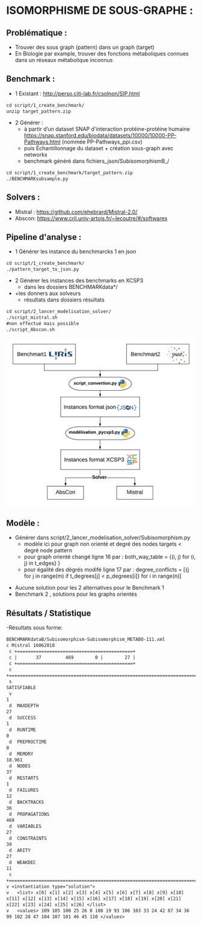 # ISOMORPHISME DE SOUS-GRAPHE :
## Problématique :
- Trouver des sous graph (pattern) dans un graph (target)
- En Biologie par example, trouver des fonctions métaboliques connues dans un réseaux métabolique inconnus

## Benchmark :
- 1 Existant : http://perso.citi-lab.fr/csolnon/SIP.html
```
cd script/1_create_benchmark/
unzip target_pattern.zip
```
- 2 Générer : 
	- à partir d’un dataset SNAP d'interaction protéine-protéine humaine https://snap.stanford.edu/biodata/datasets/10000/10000-PP-Pathways.html (nommée PP-Pathways_ppi.csv)
	- puis Échantillonnage du dataset + création sous-graph avec networkx
	- benchmark généré dans fichiers_json/SubisomorphismB_/
```
cd script/1_create_benchmark/target_pattern.zip
./BENCHMARKsubsample.py
``` 
## Solvers :
- Mistral : https://github.com/ehebrard/Mistral-2.0/
- Abscon: https://www.cril.univ-artois.fr/~lecoutre/#/softwares

## Pipeline d'analyse :
- 1 Générer les instance du benchmarcks 1 en json 
```
cd script/1_create_benchmark/
./pattern_target_to_json.py
``` 
- 2 Générer les instances des benchmarks en XCSP3 
	- dans les dossiers BENCHMARKdata*/
- +les donners aux solveurs
	- résultats dans dossiers résultats
```
cd script/2_lancer_modelisation_solver/
./script_mistral.sh
#non effectué mais possible
./script_Abscon.sh
``` 
![pipeline_analyse](https://github.com/johaGL/constraintProgramming_learn/blob/master/pipeline_analyse.png)

## Modèle :
- Générer dans script/2_lancer_modelisation_solver/Subisomorphism.py
	- modèle ici pour graph non orienté et degré des nodes targets < degré node pattern
	- pour graph orienté changé ligne 16 par : both_way_table = {(i, j) for (i, j) in t_edges} }
	- pour égalité des dégrés modifé ligne 17 par : degree_conflicts = [{j for j in range(m) if t_degrees[j] < p_degrees[i]} for i in range(n)]
* Aucune solution pour les 2 alternatives pour le Benchmark 1
* Benchmark 2 , solutions pour les graphs orientés

## Résultats / Statistique
-Résultats sous forme:
``` 
BENCHMARKdataB/Subisomorphism-Subisomorphism_METABO-111.xml
c Mistral 16062018
 c +===========================================+
 c |       37         469        0 |        27 | 
 c +===========================================+
 c +========================================================================================+
 s                                                                               SATISFIABLE
 v                                                                                        1
 d  MAXDEPTH                                                                             27
 d  SUCCESS                                                                               1
 d  RUNTIME                                                                               0
 d  PREPROCTIME                                                                           0
 d  MEMORY                                                                           18.961
 d  NODES                                                                                37
 d  RESTARTS                                                                              1
 d  FAILURES                                                                             12
 d  BACKTRACKS                                                                           36
 d  PROPAGATIONS                                                                        469
 d  VARIABLES                                                                            27
 d  CONSTRAINTS                                                                          39
 d  ARITY                                                                                27
 d  WEAKDEC                                                                              11
 c +========================================================================================+
v <instantiation type="solution">
v   <list> x[0] x[1] x[2] x[3] x[4] x[5] x[6] x[7] x[8] x[9] x[10] x[11] x[12] x[13] x[14] x[15] x[16] x[17] x[18] x[19] x[20] x[21] x[22] x[23] x[24] x[25] x[26] </list>
v   <values> 109 105 100 25 26 0 108 19 93 106 103 33 24 42 87 34 36 99 102 28 47 104 107 101 46 45 110 </values>
``` 

